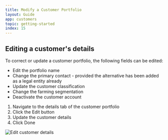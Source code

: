 ```yaml
---
title: Modify a Customer Portfolio
layout: Guide
app: customers
topic: getting-started
index: 15
---
```


## Editing a customer's details

To correct or update a customer portfolio, the following fields can be edited:

* Edit the portfolio name
* Change the primary contact - provided the alternative has been added as a legal entity already
* Update the customer classification
* Change the farming segmentation
* Deactivate the customer account

1. Navigate to the details tab of the customer portfolio
2. Click the Edit button
3. Update the customer details
4. Click Done

![Edit customer details](/images/guides/customers/ENT_customer_details_edit.jpg)
